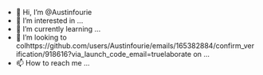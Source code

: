 - 👋 Hi, I’m @Austinfourie
- 👀 I’m interested in ...
- 🌱 I’m currently learning ...
- 💞️ I’m looking to colhttps://github.com/users/Austinfourie/emails/165382884/confirm_verification/918616?via_launch_code_email=truelaborate on ...
- 📫 How to reach me ...

<!---
Austinfourie/Austinfourie is a ✨ special ✨ repository because its `README.md` (this file) appears on your GitHub profile.
You can click the Preview link to take a look at your changes.
--->

